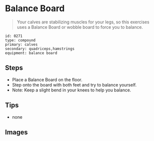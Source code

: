 # Balance Board
> Your calves are stabilizing muscles for your legs, so this exercises uses a Balance Board or wobble board to force you to balance.

``` 
id: 0271 
type: compound 
primary: calves 
secondary: quadriceps,hamstrings 
equipment: balance board 
``` 

## Steps

 - Place a Balance Board on the floor.
 - Step onto the board with both feet and try to balance yourself.
 - Note: Keep a slight bend in your knees to help you balance.

## Tips

 - none

## Images

